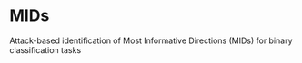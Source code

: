 # MIDs
Attack-based identification of Most Informative Directions (MIDs) for binary classification tasks
